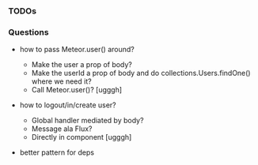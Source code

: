### TODOs




### Questions

- how to pass Meteor.user() around?
  - Make the user a prop of body?
  - Make the userId a prop of body and do collections.Users.findOne() where we need it?
  - Call Meteor.user()? [ugggh]

- how to logout/in/create user? 
  - Global handler mediated by body?
  - Message ala Flux?
  - Directly in component [ugggh]

- better pattern for deps

